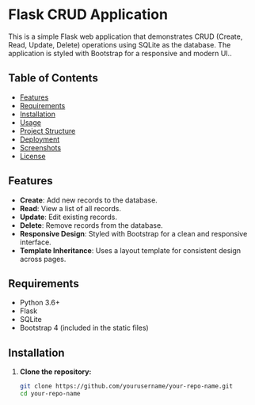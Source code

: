 # Flask CRUD Application

This is a simple Flask web application that demonstrates CRUD (Create, Read, Update, Delete) operations using SQLite as the database. The application is styled with Bootstrap for a responsive and modern UI..

## Table of Contents
- [Features](#features)
- [Requirements](#requirements)
- [Installation](#installation)
- [Usage](#usage)
- [Project Structure](#project-structure)
- [Deployment](#deployment)
- [Screenshots](#screenshots)
- [License](#license)

## Features
- **Create**: Add new records to the database.
- **Read**: View a list of all records.
- **Update**: Edit existing records.
- **Delete**: Remove records from the database.
- **Responsive Design**: Styled with Bootstrap for a clean and responsive interface.
- **Template Inheritance**: Uses a layout template for consistent design across pages.

## Requirements
- Python 3.6+
- Flask
- SQLite
- Bootstrap 4 (included in the static files)

## Installation

1. **Clone the repository:**
   ```bash
   git clone https://github.com/yourusername/your-repo-name.git
   cd your-repo-name
